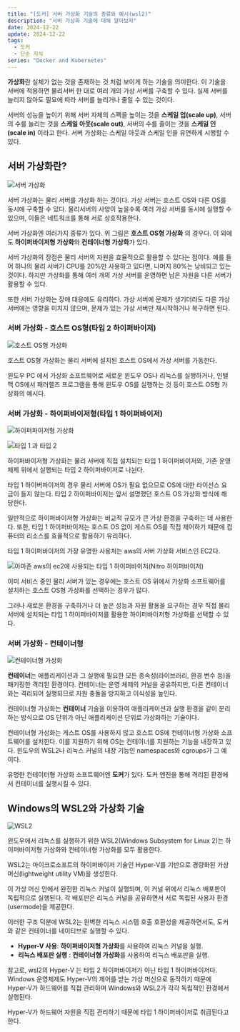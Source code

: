 ```yaml
---
title: "[도커] 서버 가상화 기술의 종류와 예시(wsl2)"
description: "서버 가상화 기술에 대해 알아보자"
date: 2024-12-22
update: 2024-12-22
tags:
  - 도커
  - 단순 지식
series: "Docker and Kubernetes"
---
```

**가상화**란 실체가 없는 것을 존재하는 것 처럼 보이게 하는 기술을 의미한다. 이 기술을 서버에 적용하면 물리서버 한 대로 여러 개의 가상 서버를 구축할 수 있다. 실제 서버를 늘리지 않아도 필요에 따라 서버를 늘리거나 줄일 수 있는 것이다.

서버의 성능을 높이기 위해 서버 자체의 스펙을 높이는 것을 **스케일 업(scale up)**, 서버의 수를 늘리는 것을 **스케일 아웃(scale out)**, 서버의 수를 줄이는 것을 **스케일 인(scale in)** 이라고 한다. 서버 가상화는 스케일 아웃과 스케일 인을 유연하게 시행할 수 있다.

## 서버 가상화란?
![서버 가상화](./img.png)

서버 가상화는 물리 서버를 가상화 하는 것이다. 가상 서버는 호스트 OS와 다른 OS를 동시에 구축할 수 있다. 물리서버의 사양이 높을수록 여러 가상 서버를 동시에 실행할 수 있으며, 이들은 네트워크를 통해 서로 상호작용한다.

서버 가상화엔 여러가지 종류가 있다. 위 그림은 **호스트 OS형 가상화** 의 경우다. 이 외에도 **하이퍼바이저형 가상화**와 **컨테이너형 가상화**가 있다.

서버 가상화의 장점은 물리 서버의 자원을 효율적으로 활용할 수 있다는 점이다. 예를 들어 하나의 물리 서버가 CPU를 20%만 사용하고 있다면, 나머지 80%는 낭비되고 있는 것이다. 하지만 가상화를 통해 여러 개의 가상 서버를 운영하면 남은 자원을 다른 서버가 활용할 수 있다.

또한 서버 가상화는 장애 대응에도 유리하다. 가상 서버에 문제가 생기더라도 다른 가상 서버에는 영향을 미치지 않으며, 문제가 있는 가상 서버만 재시작하거나 복구하면 된다.

### 서버 가상화 - 호스트 OS형(타입 2 하이퍼바이저)

![호스트 OS형 가상화](./img_1.png)

호스트 OS형 가상화는 물리 서버에 설치된 호스트 OS에서 가상 서버를 가동한다. 

윈도우 PC 에서 가상화 소프트웨어로 새로운 윈도우 OS나 리눅스를 실행하거나, 인텔 맥 OS에서 패러렐즈 프로그램을 통해 윈도우 OS를 실행하는 것 등이 호스트 OS형 가상화의 예시다.

### 서버 가상화 - 하이퍼바이저형(타입 1 하이퍼바이저)

![하이퍼파이저형 가상화](./img_2.png)

![타입 1 과 타입 2](./img_7.png)

하이퍼바이저형 가상화는 물리 서버에 직접 설치되는 타입 1 하이퍼바이저와, 기존 운영 체제 위에서 실행되는 타입 2 하이퍼바이저로 나뉜다. 

타입 1 하이버파이저의 경우 물리 서버에 OS가 필요 없으므로 OS에 대한 라이선스 요금이 들지 않는다. 타입 2 하이퍼바이저는 앞서 설명했던 호스트 OS 가상화 방식에 해당한다.

일반적으로 하이퍼바이저형 가상화는 비교적 규모가 큰 가상 환경을 구축하는 데 사용한다. 또한, 타입 1 하이퍼바이저는 호스트 OS 없이 게스트 OS를 직접 제어하기 때문에 컴퓨터의 리소스를 효율적으로 활용하기 유리하다.

타입 1 하이퍼바이저의 가장 유명한 사용처는 aws의 서버 가상화 서비스인 EC2다.

![아마존 aws의 ec2에 사용되는 타입 1 하이퍼바이저(Nitro 하이퍼바이저)](./img_8.png)

이미 서비스 중인 물리 서버가 있는 경우에는 호스트 OS 위에서 가상화 소프트웨어를 설치하는 호스트 OS형 가상화를 선택하는 경우가 많다. 

그러나 새로운 환경을 구축하거나 더 높은 성능과 자원 활용을 요구하는 경우 직접 물리 서버에 설치되는 타입 1 하이퍼바이저를 활용한 하이퍼바이저형 가상화를 선택할 수 있다.

### 서버 가상화 - 컨테이너형
![컨테이너형 가상화](./img_4.png)

**컨테이너**는 애플리케이션과 그 실행에 필요한 모든 종속성(라이브러리, 환경 변수 등)을 패키징한 격리된 환경이다. 컨테이너는 운영 체제의 커널을 공유하지만, 다른 컨테이너와는 격리되어 실행되므로 자원 충돌을 방지하고 이식성을 높인다.

컨테이너형 가상화는 **컨테이너** 기술을 이용하여 애플리케이션과 실행 환경을 같이 분리하는 방식으로 OS 단위가 아닌 애플리케이션 단위로 가상화하는 기술이다. 

컨테이너형 가상화는 게스트 OS를 사용하지 않고 호스트 OS에 컨테이너형 가상화 소프트웨어를 설치한다. 이를 지원하기 위해 OS는 컨테이너를 지원하는 기능을 내장하고 있다. 윈도우의 WSL2나 리눅스 커널의 내장 기능인 namespaces와 cgroups가 그 예이다.

유명한 컨테이터형 가상화 소프트웨어엔 **도커**가 있다. 도커 엔진을 통해 격리된 환경에서 컨테이너를 실행시킬 수 있다.  

## Windows의 WSL2와 가상화 기술
![WSL2](./img_9.png)

윈도우에서 리눅스를 실행하기 위한 WSL2(Windows Subsystem for Linux 2)는 하이퍼바이저형 가상화와 컨테이녀형 가상화를 모두 활용한다.

WSL2는 마이크로소프트의 하이퍼바이저 기술인 Hyper-V를 기반으로 경량화된 가상 머신(lightweight utility VM)을 생성한다.

이 가상 머신 안에서 완전한 리눅스 커널이 실행되며, 이 커널 위에서 리눅스 배포판이 독립적으로 실행된다. 각 배포판은 리눅스 커널을 공유하면서 서로 독립된 사용자 환경(usermode)을 제공한다.

이러한 구조 덕분에 WSL2는 완벽한 리눅스 시스템 호출 호환성을 제공하면서도, 도커와 같은 컨테이너를 네이티브로 실행할 수 있다.

- **Hyper-V 사용**: **하이퍼바이저형 가상화**를 사용하여 리눅스 커널을 실행.
- **리눅스 배포판 실행** : **컨테이너형 가상화**를 사용하여 리눅스 배포판을 실행.

참고로, wsl2의 Hyper-V 는 타입 2 하이퍼바이저가 아닌 타입 1 하이퍼바이저다. Windows 운영체제도 Hyper-V의 제어를 받는 가상 머신으로 동작하기 때문에 Hyper-V가 하드웨어를 직접 관리하며 Windows와 WSL2가 각각 독립적인 환경에서 실행된다.

Hyper-V가 하드웨어 자원을 직접 관리하기 때문에 타입 1 하이퍼바이저로 취급된다고 한다.
